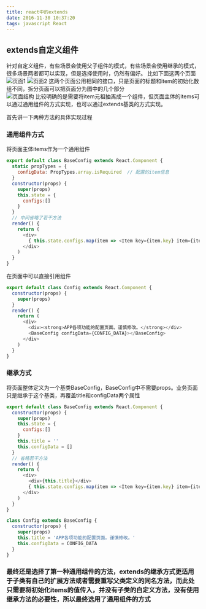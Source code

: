 ```yaml
---
title: react中的extends
date: 2016-11-30 10:37:20
tags: javascript React
---
```


## extends自定义组件
针对自定义组件，有些场景会使用父子组件的模式，有些场景会使用继承的模式，很多场景两者都可以实现，但是选择使用时，仍然有偏好。
比如下面这两个页面    
![页面1](http://ww1.sinaimg.cn/large/59967359gw1fa9xso3cdnj21kw0tv77y.jpg)
![页面2](http://ww2.sinaimg.cn/large/59967359gw1fa9xtczwqxj21kw0ucn1u.jpg)
这两个页面公用相同的接口，只是页面的标题和item的初始化数组不同，拆分页面可以把页面分为图中的几个部分    
![页面结构](http://ww3.sinaimg.cn/large/59967359gw1fa9y7zwo40j21kw0tvth1.jpg)
比较明确的是需要将item元祖抽离成一个组件，但页面主体的items可以通过通用组件的方式实现，也可以通过extends基类的方式实现。   

<!-- more -->

首先讲一下两种方法的具体实现过程
### 通用组件方式
将页面主体items作为一个通用组件
``` javascript
export default class BaseConfig extends React.Component {
  static propTypes = {
    configData: PropTypes.array.isRequired  // 配置的item信息
  }
  constructor(props) {
    super(props)
    this.state = {
      configs:[]
    }
  }
  // 中间省略了若干方法
  render() {
    return (
      <div>
        { this.state.configs.map(item => <Item key={item.key} item={item} onUpdate={this.updateConfig}  />)}
      </div>
    )
  }
}
```
在页面中可以直接引用组件
``` javascript
export default class Config extends React.Component {
  constructor(props) {
    super(props)
  }
  render() {
    return (
      <div>
        <div><strong>APP各项功能的配置页面。谨慎修改。</strong></div>
        <BaseConfig configData={CONFIG_DATA}></BaseConfig>
      </div>
    )
  }
}
```

### 继承方式
将页面整体定义为一个基类BaseConfig，BaseConfig中不需要props。业务页面只是继承于这个基类，再覆盖title和configData两个属性    
``` javascript
export default class BaseConfig extends React.Component {
  constructor(props) {
    super(props)
    this.state = {
      configs:[]
    }
    this.title = ''
    this.configData = []
  }
  // 省略若干方法
  render() {
    return (
      <div>
        <div>{this.title}</div>
        { this.state.configs.map(item => <Item key={item.key} item={item} onUpdate={this.updateConfig}  />)}
      </div>
    )
  }
}
```
``` javascript
class Config extends BaseConfig {
  constructor(props) {
    super(props)
    this.title = 'APP各项功能的配置页面。谨慎修改。'
    this.configData = CONFIG_DATA
  }
}
```

### 最终还是选择了第一种通用组件的方法，extends的继承方式更适用于子类有自己的扩展方法或者需要重写父类定义的同名方法，而此处只需要将初始化items的值传入，并没有子类的自定义方法，没有使用继承方法的必要性，所以最终选用了通用组件的方式

